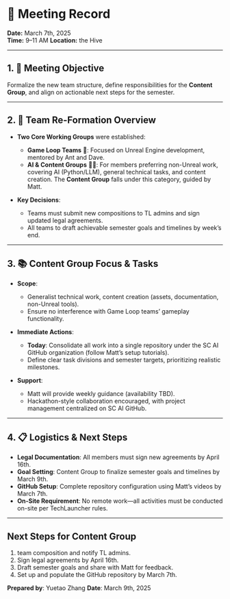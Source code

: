 # 📅 Meeting Record

**Date:** March 7th, 2025  
**Time:** 9–11 AM 
**Location:** the Hive

---

## 1. 🎯 Meeting Objective  
Formalize the new team structure, define responsibilities for the **Content Group**, and align on actionable next steps for the semester.  

---

## 2. 👥 Team Re-Formation Overview  
- **Two Core Working Groups** were established:  
  - **Game Loop Teams** 👾: Focused on Unreal Engine development, mentored by Ant and Dave.  
  - **AI & Content Groups** 🤖📝: For members preferring non-Unreal work, covering AI (Python/LLM), general technical tasks, and content creation. The **Content Group** falls under this category, guided by Matt.  

- **Key Decisions**:  
  - Teams must submit new compositions to TL admins and sign updated legal agreements.  
  - All teams to draft achievable semester goals and timelines by week’s end.  

---

## 3. 📚 Content Group Focus & Tasks  
- **Scope**:  
  - Generalist technical work, content creation (assets, documentation, non-Unreal tools).  
  - Ensure no interference with Game Loop teams’ gameplay functionality.  

- **Immediate Actions**:  
  - **Today**: Consolidate all work into a single repository under the SC AI GitHub organization (follow Matt’s setup tutorials).  
  - Define clear task divisions and semester targets, prioritizing realistic milestones.  

- **Support**:  
  - Matt will provide weekly guidance (availability TBD).  
  - Hackathon-style collaboration encouraged, with project management centralized on SC AI GitHub.  

---

## 4. 📋 Logistics & Next Steps  
- **Legal Documentation**: All members must sign new agreements by April 16th.  
- **Goal Setting**: Content Group to finalize semester goals and timelines by March 9th.  
- **GitHub Setup**: Complete repository configuration using Matt’s videos by March 7th.  
- **On-Site Requirement**: No remote work—all activities must be conducted on-site per TechLauncher rules.  

---

## Next Steps for Content Group  
1. team composition and notify TL admins.  
2. Sign legal agreements by April 16th.  
3. Draft semester goals and share with Matt for feedback.  
4. Set up and populate the GitHub repository by March 7th.  

**Prepared by**: Yuetao Zhang
**Date**: March 9th, 2025  
